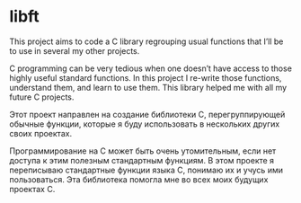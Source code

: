 # libft

This project aims to code a C library regrouping usual functions that I’ll
be to use in several my other projects.

C programming can be very tedious when one doesn’t have access to those highly useful
standard functions. In this project I re-write those functions, understand them,
and learn to use them. This library helped me with all my future C projects. 

Этот проект направлен на создание библиотеки C, перегруппирующей обычные функции, которые я буду использовать в нескольких других своих проектах.

Программирование на C может быть очень утомительным, если нет доступа к этим полезным стандартным функциям. 
В этом проекте я переписываю стандартные функции языка С, понимаю их и учусь ими пользоваться. 
Эта библиотека помогла мне во всех моих будущих проектах C.
